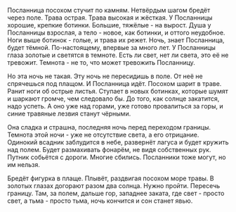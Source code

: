 Посланница посохом стучит по камням. Нетвёрдым шагом бредёт через поле. Трава острая. Трава высокая и жёсткая. У Посланницы хорошие, крепкие ботинки. Большие, тяжёлые - на вырост. Душа у Посланницы взрослая, а тело - новое, как ботинки, и оттого неудобное. Ноги выше ботинок - голые, и трава их режет. Ночь, знает Посланница, будет тёмной. По-настоящему, впервые за много лет. У Посланницы глаза золотые и светятся в темноте. Есть ли свет, нет ли света, это её не тревожит. Темнота - не то, что может тревожить Посланницу.

Но эта ночь не такая. Эту ночь не пересидишь в поле. От неё не спрячешься под плащом. И Посланница идёт. Посохом шарит в траве. Ранит ноги об острые листья. Ступает в новых ботинках, которые шумят и шаркают громче, чем следовало бы. До того, как солнце закатится, надо успеть. А оно уже над горами, уже готово провалиться за горы, и синие травяные лезвия станут чёрными.

Она сладка и страшна, последняя ночь перед переходом границы. Темнота этой ночи - уже не отсутствие света, а его отрицание. Одинокий всадник заблудится в небе, развернёт лагуса и будет кружить над полем. Будет размахивать фонарём, не видя собственных рук. Путник собьётся с дороги. Многие сбились. Посланники тоже могут, но им нельзя.

Бредёт фигурка в плаще. Плывёт, раздвигая посохом море травы. В золотых глазах догорают разом два солнца. Нужно пройти. Пересечь границу. Там, за полем, дальше гор, западнее заката, где свет - просто свет, а тьма - просто тьма, ночь кончится и сон станет явью.
